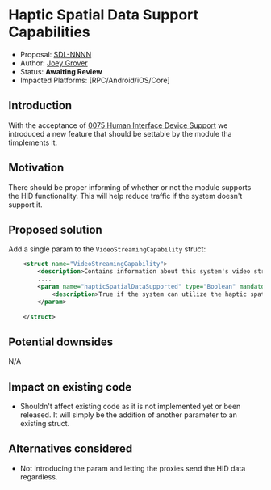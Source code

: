# Haptic Spatial Data Support Capabilities

* Proposal: [SDL-NNNN](NNNN-video_stream_cap_HID)
* Author: [Joey Grover](https://github.com/joeygrover)
* Status: **Awaiting Review**
* Impacted Platforms: [RPC/Android/iOS/Core]

## Introduction

With the acceptance of [0075 Human Interface Device Support](https://github.com/smartdevicelink/sdl_evolution/blob/master/proposals/0075-HID-Support-Plug-in.md) we introduced a new feature that should be settable by the module tha timplements it.
 
## Motivation
There should be proper informing of whether or not the module supports the HID functionality. This will help reduce traffic if the system doesn't support it.

## Proposed solution
Add a single param to the `VideoStreamingCapability` struct:

```xml
    <struct name="VideoStreamingCapability">
        <description>Contains information about this system's video streaming capabilities.</description>
        ....
        <param name="hapticSpatialDataSupported" type="Boolean" mandatory="false">
            <description>True if the system can utilize the haptic spatial data from the source being streamed. </description>
        </param>
    
    </struct>

```

## Potential downsides
N/A


## Impact on existing code
- Shouldn't affect existing code as it is not implemented yet or been released. It will simply be the addition of another parameter to an existing struct.

## Alternatives considered
- Not introducing the param and letting the proxies send the HID data regardless.


